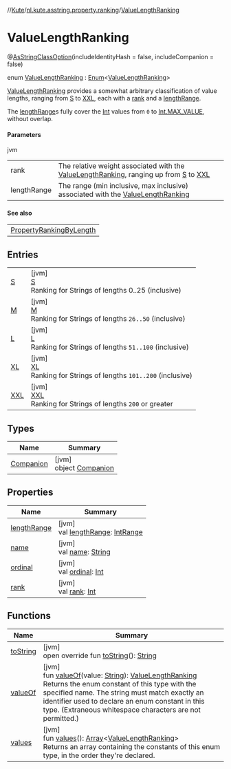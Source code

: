 //[Kute](../../../index.md)/[nl.kute.asstring.property.ranking](../index.md)/[ValueLengthRanking](index.md)

# ValueLengthRanking

@[AsStringClassOption](../../nl.kute.asstring.annotation.option/-as-string-class-option/index.md)(includeIdentityHash = false, includeCompanion = false)

enum [ValueLengthRanking](index.md) : [Enum](https://kotlinlang.org/api/latest/jvm/stdlib/kotlin/-enum/index.html)&lt;[ValueLengthRanking](index.md)&gt; 

[ValueLengthRanking](index.md) provides a somewhat arbitrary classification of value lengths, ranging from [S](-s/index.md) to [XXL](-x-x-l/index.md), each with a [rank](rank.md) and a [lengthRange](length-range.md).

The [lengthRange](length-range.md)s fully cover the [Int](https://kotlinlang.org/api/latest/jvm/stdlib/kotlin/-int/index.html) values from `0` to [Int.MAX_VALUE](https://kotlinlang.org/api/latest/jvm/stdlib/kotlin/-int/-m-a-x_-v-a-l-u-e.html), without overlap.

#### Parameters

jvm

| | |
|---|---|
| rank | The relative weight associated with the [ValueLengthRanking](index.md), ranging up from [S](-s/index.md) to [XXL](-x-x-l/index.md) |
| lengthRange | The range (min inclusive, max inclusive) associated with the [ValueLengthRanking](index.md) |

#### See also

| |
|---|
| [PropertyRankingByLength](../-property-ranking-by-length/index.md) |

## Entries

| | |
|---|---|
| [S](-s/index.md) | [jvm]<br>[S](-s/index.md)<br>Ranking for Strings of lengths 0..25 (inclusive) |
| [M](-m/index.md) | [jvm]<br>[M](-m/index.md)<br>Ranking for Strings of lengths `26..50` (inclusive) |
| [L](-l/index.md) | [jvm]<br>[L](-l/index.md)<br>Ranking for Strings of lengths `51..100` (inclusive) |
| [XL](-x-l/index.md) | [jvm]<br>[XL](-x-l/index.md)<br>Ranking for Strings of lengths `101..200` (inclusive) |
| [XXL](-x-x-l/index.md) | [jvm]<br>[XXL](-x-x-l/index.md)<br>Ranking for Strings of lengths `200` or greater |

## Types

| Name | Summary |
|---|---|
| [Companion](-companion/index.md) | [jvm]<br>object [Companion](-companion/index.md) |

## Properties

| Name | Summary |
|---|---|
| [lengthRange](length-range.md) | [jvm]<br>val [lengthRange](length-range.md): [IntRange](https://kotlinlang.org/api/latest/jvm/stdlib/kotlin.ranges/-int-range/index.html) |
| [name](../../nl.kute.hashing/-digest-method/-m-d5/index.md#-372974862%2FProperties%2F-1216412040) | [jvm]<br>val [name](../../nl.kute.hashing/-digest-method/-m-d5/index.md#-372974862%2FProperties%2F-1216412040): [String](https://kotlinlang.org/api/latest/jvm/stdlib/kotlin/-string/index.html) |
| [ordinal](../../nl.kute.hashing/-digest-method/-m-d5/index.md#-739389684%2FProperties%2F-1216412040) | [jvm]<br>val [ordinal](../../nl.kute.hashing/-digest-method/-m-d5/index.md#-739389684%2FProperties%2F-1216412040): [Int](https://kotlinlang.org/api/latest/jvm/stdlib/kotlin/-int/index.html) |
| [rank](rank.md) | [jvm]<br>val [rank](rank.md): [Int](https://kotlinlang.org/api/latest/jvm/stdlib/kotlin/-int/index.html) |

## Functions

| Name | Summary |
|---|---|
| [toString](to-string.md) | [jvm]<br>open override fun [toString](to-string.md)(): [String](https://kotlinlang.org/api/latest/jvm/stdlib/kotlin/-string/index.html) |
| [valueOf](value-of.md) | [jvm]<br>fun [valueOf](value-of.md)(value: [String](https://kotlinlang.org/api/latest/jvm/stdlib/kotlin/-string/index.html)): [ValueLengthRanking](index.md)<br>Returns the enum constant of this type with the specified name. The string must match exactly an identifier used to declare an enum constant in this type. (Extraneous whitespace characters are not permitted.) |
| [values](values.md) | [jvm]<br>fun [values](values.md)(): [Array](https://kotlinlang.org/api/latest/jvm/stdlib/kotlin/-array/index.html)&lt;[ValueLengthRanking](index.md)&gt;<br>Returns an array containing the constants of this enum type, in the order they're declared. |
